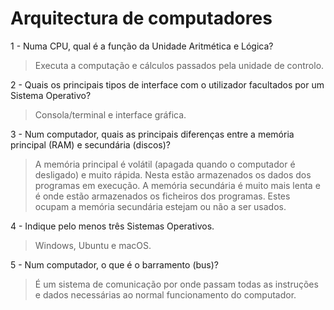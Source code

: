 # Arquitectura de computadores

1 - Numa CPU, qual é a função da Unidade Aritmética e Lógica?

> Executa a computação e cálculos passados pela unidade de controlo.

2 - Quais os principais tipos de interface com o utilizador facultados por um
Sistema Operativo?

> Consola/terminal e interface gráfica.

3 - Num computador, quais as principais diferenças entre a memória principal
(RAM) e secundária (discos)?

> A memória principal é volátil (apagada quando o computador é desligado) e
muito rápida. Nesta estão armazenados os dados dos programas em execução.
A memória secundária é muito mais lenta e é onde estão armazenados os ficheiros
dos programas. Estes ocupam a memória secundária estejam ou não a ser usados.

4 - Indique pelo menos três Sistemas Operativos.

> Windows, Ubuntu e macOS.

5 - Num computador, o que é o barramento (bus)?

> É um sistema de comunicação por onde passam todas as instruções e dados
necessárias ao normal funcionamento do computador.
